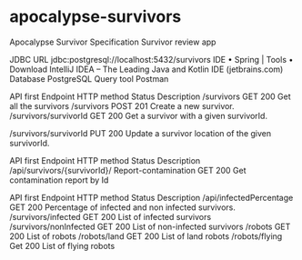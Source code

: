 # apocalypse-survivors
Apocalypse Survivor Specification
Survivor review app

JDBC URL
jdbc:postgresql://localhost:5432/survivors 
IDE
•	Spring | Tools 
•	Download IntelliJ IDEA – The Leading Java and Kotlin IDE (jetbrains.com) 
Database
PostgreSQL
Query tool
Postman


API first
Endpoint	HTTP method	Status	Description
/survivors	GET	200	Get all the survivors
/survivors	POST	201	Create a new survivor.
/survivors/survivorId	GET	200	Get a survivor with a given survivorId.
			
/survivors/survivorId	PUT	200	Update a survivor location of the given survivorId.

API first
Endpoint	HTTP method	Status	Description
/api/survivors/{survivorId}/
Report-contamination	GET	200	Get contamination report by Id

API first
Endpoint	HTTP method	Status	Description
/api/infectedPercentage	GET	200	Percentage of infected and non
infected  survivors.
/survivors/infected	GET	200	List of infected survivors
/survivors/nonInfected	GET	200	List of non-infected survivors
/robots	GET	200	List of robots
/robots/land	GET	200	List of land robots
/robots/flying	Get	200	List of flying robots




